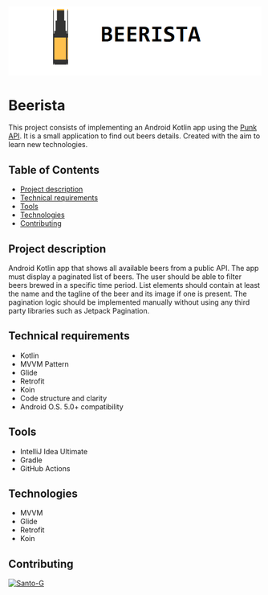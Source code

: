 <p align="center">
<img src="Beerista.png" alt="Beerista logo" width="1023">
</p>

# Beerista
This project consists of implementing an Android Kotlin app using the [Punk API](https://punkapi.com/documentation/v2). 
It is a small application to find out beers details. 
Created with the aim to learn new technologies.

## Table of Contents
- [Project description](#project-description)
- [Technical requirements](#technical-requirements)
- [Tools](#tools)
- [Technologies](#technologies)
- [Contributing](#contributing)


## Project description
Android Kotlin app that shows all available beers from a public API. 
The app must display a paginated list of beers. 
The user should be able to filter beers brewed in a specific time period. List elements should contain at least the name and the tagline of the beer and its image if one is present. 
The pagination logic should be implemented manually without using any third party libraries such as Jetpack Pagination.

## Technical requirements
- Kotlin 
- MVVM Pattern
- Glide
- Retrofit 
- Koin
- Code structure and clarity
- Android O.S. 5.0+ compatibility 

## Tools
- IntelliJ Idea Ultimate
- Gradle
- GitHub Actions

## Technologies
- MVVM 
- Glide
- Retrofit
- Koin

## Contributing
<a href="https://github.com/Santo-G">
 <img alt="Santo-G" width="90" height="90" src="https://avatars.githubusercontent.com/u/77076220?v=4" />
</a>
